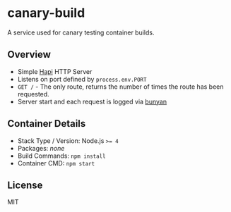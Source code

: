 # canary-build
A service used for canary testing container builds.

## Overview

- Simple [Hapi](https://github.com/hapijs/hapi) HTTP Server
- Listens on port defined by `process.env.PORT`
- `GET /` - The only route, returns the number of times the route has been
  requested.
- Server start and each request is logged via [bunyan](https://github.com/trentm/node-bunyan)

## Container Details

- Stack Type / Version: Node.js `>= 4`
- Packages: *none*
- Build Commands: `npm install`
- Container CMD: `npm start`

## License
MIT
